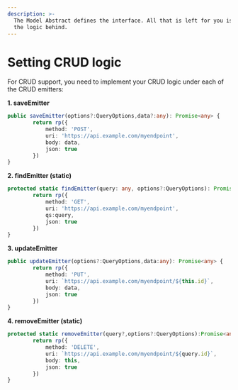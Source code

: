```yaml
---
description: >-
  The Model Abstract defines the interface. All that is left for you is to set
  the logic behind.
---
```


# Setting CRUD logic

For CRUD support, you need to implement your CRUD logic under each of the CRUD emitters:

**1. saveEmitter**

```typescript
public saveEmitter(options?:QueryOptions,data?:any): Promise<any> {
        return rp({
            method: 'POST',
            uri: 'https://api.example.com/myendpoint',
            body: data,
            json: true
        })
}
```

**2. findEmitter \(static\)**

```typescript
protected static findEmitter(query: any, options?:QueryOptions): Promise<any> {
        return rp({
            method: 'GET',
            uri: 'https://api.example.com/myendpoint',
            qs:query,
            json: true
        })
}
```

**3. updateEmitter**

```typescript
public updateEmitter(options?:QueryOptions,data:any): Promise<any> {
        return rp({
            method: 'PUT',
            uri: `https://api.example.com/myendpoint/${this.id}`,
            body: data,
            json: true
        })
}
```

**4. removeEmitter \(static\)**

```typescript
protected static removeEmitter(query?,options?:QueryOptions):Promise<any> {
        return rp({
            method: 'DELETE',
            uri: `https://api.example.com/myendpoint/${query.id}`,
            body: this,
            json: true
        })
}
```

